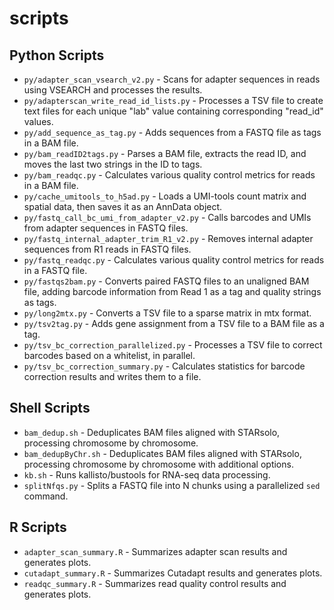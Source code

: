 # scripts

## Python Scripts

- `py/adapter_scan_vsearch_v2.py` - Scans for adapter sequences in reads using VSEARCH and processes the results.
- `py/adapterscan_write_read_id_lists.py` - Processes a TSV file to create text files for each unique "lab" value containing corresponding "read_id" values.
- `py/add_sequence_as_tag.py` - Adds sequences from a FASTQ file as tags in a BAM file.
- `py/bam_readID2tags.py` - Parses a BAM file, extracts the read ID, and moves the last two strings in the ID to tags.
- `py/bam_readqc.py` - Calculates various quality control metrics for reads in a BAM file.
- `py/cache_umitools_to_h5ad.py` - Loads a UMI-tools count matrix and spatial data, then saves it as an AnnData object.
- `py/fastq_call_bc_umi_from_adapter_v2.py` - Calls barcodes and UMIs from adapter sequences in FASTQ files.
- `py/fastq_internal_adapter_trim_R1_v2.py` - Removes internal adapter sequences from R1 reads in FASTQ files.
- `py/fastq_readqc.py` - Calculates various quality control metrics for reads in a FASTQ file.
- `py/fastqs2bam.py` - Converts paired FASTQ files to an unaligned BAM file, adding barcode information from Read 1 as a tag and quality strings as tags.
- `py/long2mtx.py` - Converts a TSV file to a sparse matrix in mtx format.
- `py/tsv2tag.py` - Adds gene assignment from a TSV file to a BAM file as a tag.
- `py/tsv_bc_correction_parallelized.py` - Processes a TSV file to correct barcodes based on a whitelist, in parallel.
- `py/tsv_bc_correction_summary.py` - Calculates statistics for barcode correction results and writes them to a file.

## Shell Scripts

- `bam_dedup.sh` - Deduplicates BAM files aligned with STARsolo, processing chromosome by chromosome.
- `bam_dedupByChr.sh` - Deduplicates BAM files aligned with STARsolo, processing chromosome by chromosome with additional options.
- `kb.sh` - Runs kallisto/bustools for RNA-seq data processing.
- `splitNfqs.py` - Splits a FASTQ file into N chunks using a parallelized `sed` command.

## R Scripts

- `adapter_scan_summary.R` - Summarizes adapter scan results and generates plots.
- `cutadapt_summary.R` - Summarizes Cutadapt results and generates plots.
- `readqc_summary.R` - Summarizes read quality control results and generates plots.